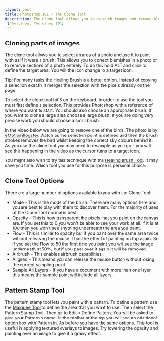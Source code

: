 ```yaml
--- 
layout: post
title: Photoshop 101 - The Clone Tool
description: The clone tool allows you to retouch images and remove blemishes. Understanding how it works will allow you to adapt images to your requirements.
 [Photoshop, Photoshop 101]
---
```

## Cloning parts of images

The clone tool allows you to select an area of a photo and use it to paint with as if it were a brush. This allows you to correct blemishes in a photo or to remove sections of a photo entirely. To do this hold ALT and click to define the target area. You will the icon change to a target icon. 

Tip: For many tasks the [Healing Brush][1] is a better option. Instead of copying a selection exactly it merges the selection with the pixels already on the page.

To select the clone tool hit S on the keyboard. In order to use the tool you must first define a selection. This provides Photoshop with a reference of where you want to start. You should also choose an appropriate brush. If you want to clone a large area choose a large brush. If you are doing very precise work you should choose a small brush.

In the video below we are going to remove one of the birds. The photo is by [eMotionBlogster][2]. Watch as the selection point is defined and then the brush strokes removes the bird whilst keeping the correct sky colours behind it. As you use the clone tool you may need to resample as you go - you will see this happening in the video as the cursor turns to a target icon.



You might also wish to try this technique with the [Healing Brush Tool][1]. It may save you time. Which tool you use for this purpose is personal choice.

## Clone Tool Options

There are a large number of options available to you with the Clone Tool:

*   Mode - This is the mode of the brush. There are many options here and you are best to play with them to discover them. For the majority of uses of the Clone Tool normal is best.
*   Opacity - This is how transparent the pixels that you paint on the canvas are. If you set this to 0 you won't be able to see your work at all. If it is at 100 then you won't see anything underneath the area you paint. 
*   Flow - This is similar to opacity but if you paint over the same area twice without releasing the mouse it has the effect of painting on top again. So if you set the Flow to 50 the first time you paint you will see the image underneath at 50%, but if you pass over it again it will be removed.
*   Airbrush - This enables airbrush capabilities
*   Aligned - This means you can release the mouse button without losing the current sampling point.
*   Sample All Layers - If you have a document with more than one layer this means the sample point will include all layers.

## Pattern Stamp Tool

The pattern stamp tool lets you paint with a pattern. To define a pattern use the [Marquee Tool][3] to define the area that you want to use. Then select the Pattern Stamp Tool. Then go to Edit > Define Pattern. You will be asked to give your Pattern a name. In the toolbar at the top you will see an additional option box with Pattern in. As before you have the same options. This tool is useful in applying textured overlays to images. Try lowering the opacity and painting over an image to give it a grainy effect.

 [1]: http://www.shapeshed.com/journal/photoshop_101_the_healing_brush_tool/
 [2]: http://www.flickr.com/photos/emotionblogster/
 [3]: http://www.shapeshed.com/journal/photoshop_101_the_marquee_tool/
